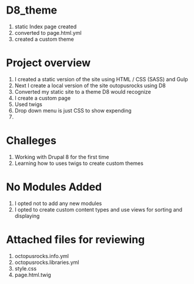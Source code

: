 # D8_theme

1. static Index page created
2. converted to page.html.yml
3. created a custom theme

# Project overview

1. I created a static version of the site using HTML / CSS (SASS) and Gulp
2. Next I create a local version of the site outopusrocks using D8
3. Converted my static site to a theme D8 would recognize
4. I create a custom page
5. Used twigs 
6. Drop down menu is just CSS to show expending
7. 

# Challeges

1. Working with Drupal 8 for the first time
2. Learning how to uses twigs to create custom themes

# No Modules Added

1. I opted not to add any new modules
2. I opted to create custom content types and use views for sorting and displaying

# Attached files for reviewing
1. octopusrocks.info.yml
2. octopusrocks.libraries.yml
3. style.css
4. page.html.twig





